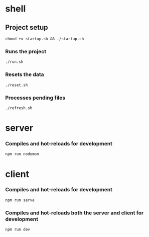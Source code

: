 # shell

## Project setup
```
chmod +x startup.sh && ./startup.sh
```

### Runs the project
```
./run.sh

```

### Resets the data
```
./reset.sh

```

### Processes pending files
```
./refresh.sh

```

# server

### Compiles and hot-reloads for development
```
npm run nodemon
```

# client

### Compiles and hot-reloads for development
```
npm run serve
```

### Compiles and hot-reloads both the server and client for development
```
npm run dev
```
